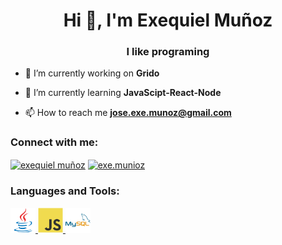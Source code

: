 <h1 align="center">Hi 👋, I'm Exequiel Muñoz</h1>
<h3 align="center">I like programing</h3>



- 🔭 I’m currently working on **Grido**

- 🌱 I’m currently learning **JavaScipt-React-Node**

- 📫 How to reach me **jose.exe.munoz@gmail.com**

<h3 align="left">Connect with me:</h3>
<p align="left">
<a href="https://linkedin.com/in/exequiel muñoz" target="blank"><img align="center" src="https://raw.githubusercontent.com/rahuldkjain/github-profile-readme-generator/master/src/images/icons/Social/linked-in-alt.svg" alt="exequiel muñoz" height="30" width="40" /></a>
<a href="https://instagram.com/exe.munioz" target="blank"><img align="center" src="https://raw.githubusercontent.com/rahuldkjain/github-profile-readme-generator/master/src/images/icons/Social/instagram.svg" alt="exe.munioz" height="30" width="40" /></a>
</p>

<h3 align="left">Languages and Tools:</h3>
<p align="left"> <a href="https://www.java.com" target="_blank" rel="noreferrer"> <img src="https://raw.githubusercontent.com/devicons/devicon/master/icons/java/java-original.svg" alt="java" width="40" height="40"/> </a> <a href="https://developer.mozilla.org/en-US/docs/Web/JavaScript" target="_blank" rel="noreferrer"> <img src="https://raw.githubusercontent.com/devicons/devicon/master/icons/javascript/javascript-original.svg" alt="javascript" width="40" height="40"/> </a> <a href="https://www.mysql.com/" target="_blank" rel="noreferrer"> <img src="https://raw.githubusercontent.com/devicons/devicon/master/icons/mysql/mysql-original-wordmark.svg" alt="mysql" width="40" height="40"/> </a> </p>

